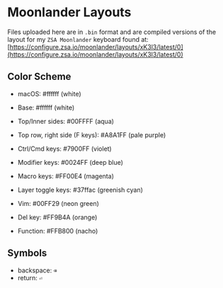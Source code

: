 # Moonlander Layouts

Files uploaded here are in `.bin` format and are compiled versions of the layout for my `ZSA Moonlander` keyboard found at:
[https://configure.zsa.io/moonlander/layouts/xK3l3/latest/0](https://configure.zsa.io/moonlander/layouts/xK3l3/latest/0)

## Color Scheme

* macOS: #ffffff (white)

* Base: #ffffff (white)
* Top/Inner sides: #00FFFF (aqua)
* Top row, right side (F keys): #A8A1FF (pale purple)
* Ctrl/Cmd keys: #7900FF (violet)
* Modifier keys: #0024FF (deep blue)
* Macro keys: #FF00E4 (magenta)
* Layer toggle keys: #37ffac (greenish cyan)
* Vim: #00FF29 (neon green)
* Del key: #FF9B4A (orange)
* Function: #FFB800 (nacho)

## Symbols

* backspace: `⌫`
* return: `⏎`

